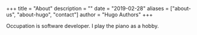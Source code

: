 +++
title = "About"
description = ""
date = "2019-02-28"
aliases = ["about-us", "about-hugo", "contact"]
author = "Hugo Authors"
+++

Occupation is software developer.
I play the piano as a hobby.